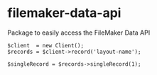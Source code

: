 # filemaker-data-api
Package to easily access the FileMaker Data API

```
$client  = new Client();
$records = $client->record('layout-name');

$singleRecord = $records->singleRecord(1);
```
